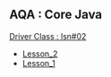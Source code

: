 ## AQA : Core Java

[Driver Class : lsn#02](https://github.com/Raul-ALab/aqa-javacore/tree/lsn%2302/src/main/java/org/raul/main)
- [Lesson_2](https://github.com/Raul-ALab/aqa-javacore/tree/lsn%2302/src/main/java/org/raul/lesson_2)
- [Lesson_1](./src/main/java/org/raul/lesson_1)
